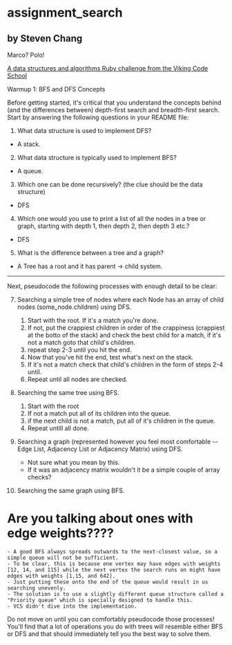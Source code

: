 # assignment_search
by Steven Chang
-------------------
Marco?  Polo!

[A data structures and algorithms Ruby challenge from the Viking Code School](http://www.vikingcodeschool.com)

Warmup 1: BFS and DFS Concepts

Before getting started, it's critical that you understand the concepts behind (and the differences between) depth-first search and breadth-first search. Start by answering the following questions in your README file:

1. What data structure is used to implement DFS?
- A stack.

2. What data structure is typically used to implement BFS?
- A queue.

3. Which one can be done recursively? (the clue should be the data structure)
- DFS

4. Which one would you use to print a list of all the nodes in a tree or graph, starting with depth 1, then depth 2, then depth 3 etc.?
- DFS

5. What is the difference between a tree and a graph?
- A Tree has a root and it has parent -> child system.

**********************************************

Next, pseudocode the following processes with enough detail to be clear:

7. Searching a simple tree of nodes where each Node has an array of child nodes (some_node.children) using DFS.
	1. Start with the root. If it's a match you're done.
	2. If not, put the crappiest children in order of the crappiness (crappiest at the botto of the stack) and check the best child for a match, if it's not a match goto that child's children.
	3. repeat step 2-3 until you hit the end.
	4. Now that you've hit the end, test what's next on the stack.
	5. If it's not a match check that child's children in the form of steps 2-4 until.
	6. Repeat until all nodes are checked.

8. Searching the same tree using BFS.
	1. Start with the root
	2. If not a match put all of its children into the queue.
	3. if the next child is not a match, put all of it's children in the queue.
	4. Repeat untill all done.

9. Searching a graph (represented however you feel most comfortable -- Edge List, Adjacency List or Adjacency Matrix) using DFS.
	- Not sure what you mean by this.
	- If it was an adjacency matrix wouldn't it be a simple couple of array checks?

10. Searching the same graph using BFS.
# Are you talking about ones with edge weights????
	- A good BFS always spreads outwards to the next-closest value, so a simple queue will not be sufficient.
	- To be clear, this is because one vertex may have edges with weights [12, 14, and 115] while the next vertex the search runs on might have edges with weights [1,15, and 642].
	- Just putting these onto the end of the queue would result in us searching unevenly.
	- The solution is to use a slightly different queue structure called a "Priority queue" which is specially designed to handle this. 
	- VCS didn't dive into the implementation.

Do not move on until you can comfortably pseudocode those processes! You'll find that a lot of operations you do with trees will resemble either BFS or DFS and that should immediately tell you the best way to solve them.